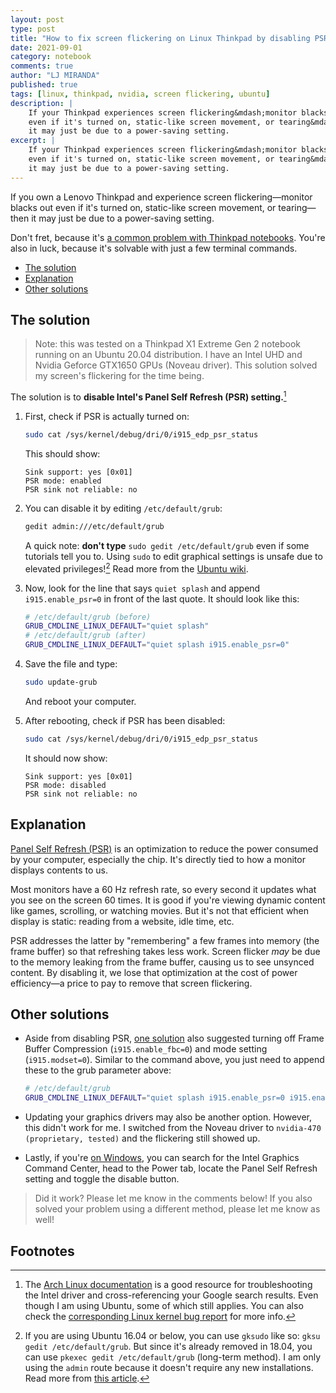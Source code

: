 ```yaml
---
layout: post
type: post
title: "How to fix screen flickering on Linux Thinkpad by disabling PSR"
date: 2021-09-01
category: notebook
comments: true
author: "LJ MIRANDA"
published: true
tags: [linux, thinkpad, nvidia, screen flickering, ubuntu]
description: |
    If your Thinkpad experiences screen flickering&mdash;monitor blacks out
    even if it's turned on, static-like screen movement, or tearing&mdash;then
    it may just be due to a power-saving setting.
excerpt: |
    If your Thinkpad experiences screen flickering&mdash;monitor blacks out
    even if it's turned on, static-like screen movement, or tearing&mdash;then
    it may just be due to a power-saving setting.
---
```


If you own a Lenovo Thinkpad and experience screen flickering&mdash;monitor
blacks out even if it's turned on, static-like screen movement, or
tearing&mdash; then it may just be due to a power-saving setting.

<div style="text-align:center">
<blockquote class="imgur-embed-pub" lang="en" data-id="EFuItd0" data-context="false" >
    <a href="//imgur.com/EFuItd0"></a>
</blockquote>
<script async src="//s.imgur.com/min/embed.js" charset="utf-8"></script>
</div>

Don't fret, because it's [a common problem with Thinkpad
notebooks](https://www.reddit.com/r/thinkpad/search/?q=screen%20flicker&restrict_sr=1).
You're also in luck, because it's solvable with just a few terminal commands.

* [The solution](#the-solution)
* [Explanation](#explanation)
* [Other solutions](#other-solutions)

## The solution

> Note: this was tested on a Thinkpad X1 Extreme Gen 2 notebook running on an Ubuntu
> 20.04 distribution. I have an Intel UHD and Nvidia Geforce GTX1650 GPUs
> (Noveau driver). This solution solved my screen's flickering for the time
> being.

The solution is to **disable Intel's Panel Self Refresh (PSR) setting.**[^1]


1. First, check if PSR is actually turned on:

    ```sh
    sudo cat /sys/kernel/debug/dri/0/i915_edp_psr_status
    ```

    This should show:

    ```
    Sink support: yes [0x01]
    PSR mode: enabled
    PSR sink not reliable: no
    ```
2. You can disable it by editing `/etc/default/grub`:

    ```sh
    gedit admin:///etc/default/grub
    ```

    A quick note: **don't type** `sudo gedit /etc/default/grub` even if some
    tutorials tell you to. Using `sudo` to edit graphical settings is unsafe
    due to elevated privileges![^2] Read more from the [Ubuntu wiki](https://help.ubuntu.com/community/RootSudo#Graphical_sudo).

3. Now, look for the line that says `quiet splash` and append
   `i915.enable_psr=0` in front of the last quote. It should look like this:

    ```sh
    # /etc/default/grub (before)
    GRUB_CMDLINE_LINUX_DEFAULT="quiet splash"
    # /etc/default/grub (after)
    GRUB_CMDLINE_LINUX_DEFAULT="quiet splash i915.enable_psr=0"
    ```

4. Save the file and type:

    ```sh
    sudo update-grub
    ```

    And reboot your computer. 

5. After rebooting, check if PSR has been disabled:

    ```sh
    sudo cat /sys/kernel/debug/dri/0/i915_edp_psr_status
    ```

    It should now show:

    ```
    Sink support: yes [0x01]
    PSR mode: disabled
    PSR sink not reliable: no
    ```

## Explanation

[Panel Self Refresh
(PSR)](https://www.anandtech.com/show/7208/understanding-panel-self-refresh) is
an optimization to reduce the power consumed by your computer, especially the
chip. It's directly tied to how a monitor displays contents to us.

Most monitors have a 60 Hz refresh rate, so every second it updates what
you see on the screen 60 times. It is good if you're viewing dynamic content
like games, scrolling, or watching movies. But it's not that efficient when
display is static: reading from a website, idle time, etc. 

PSR addresses the latter by "remembering" a few frames into memory (the frame
buffer) so that refreshing takes less work. Screen flicker *may* be due to the
memory leaking from the frame buffer, causing us to see unsynced content. By
disabling it, we lose that optimization at the cost of power efficiency&mdash;a
price to pay to remove that screen flickering.

## Other solutions

* Aside from disabling PSR, [one solution](https://askubuntu.com/questions/838957/upgrade-to-16-10-causes-desktop-backlight-flickering) also suggested turning off Frame Buffer Compression (`i915.enable_fbc=0`) and mode setting (`i915.modset=0`). Similar to the command above, you just need to append these to the grub parameter above: 

    ```sh
    # /etc/default/grub
    GRUB_CMDLINE_LINUX_DEFAULT="quiet splash i915.enable_psr=0 i915.enable_fbc=0 i915.modset=0"
    ```

* Updating your graphics drivers may also be another option. However, this
    didn't work for me. I switched from the Noveau driver to `nvidia-470
    (proprietary, tested)` and the flickering still showed up.
* Lastly, if you're [on
  Windows](https://www.intel.com/content/www/us/en/support/articles/000057194/graphics.html),
  you can search for the Intel Graphics Command Center, head to the Power tab,
  locate the Panel Self Refresh setting and toggle the disable button.

> Did it work? Please let me know in the comments below! If you also solved your
> problem using a different method, please let me know as well!

## Footnotes

[^1]: The [Arch Linux documentation](https://wiki.archlinux.org/title/intel_graphics#Screen_flickering) is a good resource for troubleshooting the Intel driver and cross-referencing your Google search results. Even though I am using Ubuntu, some of which still applies. You can also check the [corresponding Linux kernel bug report](http://lkml.iu.edu/hypermail/linux/kernel/2003.3/07303.html) for more info.
[^2]: If you are using Ubuntu 16.04 or below, you can use `gksudo` like so: `gksu gedit /etc/default/grub`. But since it's already removed in 18.04, you can use `pkexec gedit /etc/default/grub` (long-term method).  I am only using the `admin` route because it doesn't require any new installations. Read more from [this article](https://itsfoss.com/gksu-replacement-ubuntu/).
